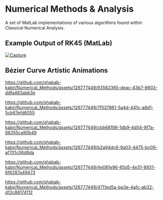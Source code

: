 # Numerical Methods & Analysis
A set of MatLab implementations of various algorithms found within Classical Numerical Analysis.

## Example Output of RK45 (MatLab)
[![Capture](https://github.com/shabab-kabir/Numerical_Methods/assets/126777449/9edd116a-b9fd-417b-b738-7c6fee7b43dd)](https://github.com/shabab-kabir/Numerical_Methods/assets/126777449/9edd116a-b9fd-417b-b738-7c6fee7b43dd)

## Bézier Curve Artistic Animations





https://github.com/shabab-kabir/Numerical_Methods/assets/126777449/93562365-deac-43b7-8603-ddfa483abb3e



https://github.com/shabab-kabir/Numerical_Methods/assets/126777449/7f537861-5a4d-441c-a8d1-5cb67efd6055



https://github.com/shabab-kabir/Numerical_Methods/assets/126777449/cbb68198-1db9-4d54-9f7a-88355ca90b49



https://github.com/shabab-kabir/Numerical_Methods/assets/126777449/b2a94dc6-9a03-4475-bc09-af701c06d8da



https://github.com/shabab-kabir/Numerical_Methods/assets/126777449/4e081e96-65d5-4e31-8931-6f6287a49473



https://github.com/shabab-kabir/Numerical_Methods/assets/126777449/4711ed5a-be3e-4afc-ab32-d12c88174112

